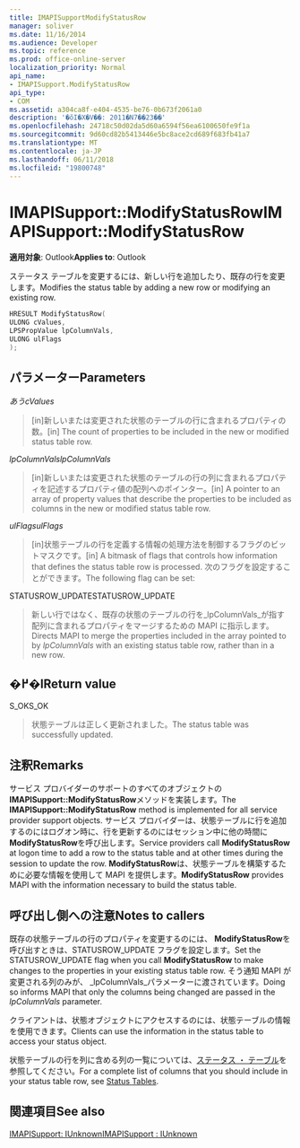```yaml
---
title: IMAPISupportModifyStatusRow
manager: soliver
ms.date: 11/16/2014
ms.audience: Developer
ms.topic: reference
ms.prod: office-online-server
localization_priority: Normal
api_name:
- IMAPISupport.ModifyStatusRow
api_type:
- COM
ms.assetid: a304ca8f-e404-4535-be76-0b673f2061a0
description: '�ŏI�X�V��: 2011�N7��23��'
ms.openlocfilehash: 24718c50d02da5d60a6594f56ea6100650fe9f1a
ms.sourcegitcommit: 9d60cd82b5413446e5bc8ace2cd689f683fb41a7
ms.translationtype: MT
ms.contentlocale: ja-JP
ms.lasthandoff: 06/11/2018
ms.locfileid: "19800748"
---
```

# <a name="imapisupportmodifystatusrow"></a><span data-ttu-id="fefd3-103">IMAPISupport::ModifyStatusRow</span><span class="sxs-lookup"><span data-stu-id="fefd3-103">IMAPISupport::ModifyStatusRow</span></span>

  
  
<span data-ttu-id="fefd3-104">**適用対象**: Outlook</span><span class="sxs-lookup"><span data-stu-id="fefd3-104">**Applies to**: Outlook</span></span> 
  
<span data-ttu-id="fefd3-105">ステータス テーブルを変更するには、新しい行を追加したり、既存の行を変更します。</span><span class="sxs-lookup"><span data-stu-id="fefd3-105">Modifies the status table by adding a new row or modifying an existing row.</span></span>
  
```cpp
HRESULT ModifyStatusRow(
ULONG cValues,
LPSPropValue lpColumnVals,
ULONG ulFlags
);
```

## <a name="parameters"></a><span data-ttu-id="fefd3-106">パラメーター</span><span class="sxs-lookup"><span data-stu-id="fefd3-106">Parameters</span></span>

 <span data-ttu-id="fefd3-107">_あう_</span><span class="sxs-lookup"><span data-stu-id="fefd3-107">_cValues_</span></span>
  
> <span data-ttu-id="fefd3-108">[in]新しいまたは変更された状態のテーブルの行に含まれるプロパティの数。</span><span class="sxs-lookup"><span data-stu-id="fefd3-108">[in] The count of properties to be included in the new or modified status table row.</span></span> 
    
 <span data-ttu-id="fefd3-109">_lpColumnVals_</span><span class="sxs-lookup"><span data-stu-id="fefd3-109">_lpColumnVals_</span></span>
  
> <span data-ttu-id="fefd3-110">[in]新しいまたは変更された状態のテーブルの行の列に含まれるプロパティを記述するプロパティ値の配列へのポインター。</span><span class="sxs-lookup"><span data-stu-id="fefd3-110">[in] A pointer to an array of property values that describe the properties to be included as columns in the new or modified status table row.</span></span>
    
 <span data-ttu-id="fefd3-111">_ulFlags_</span><span class="sxs-lookup"><span data-stu-id="fefd3-111">_ulFlags_</span></span>
  
> <span data-ttu-id="fefd3-112">[in]状態テーブルの行を定義する情報の処理方法を制御するフラグのビットマスクです。</span><span class="sxs-lookup"><span data-stu-id="fefd3-112">[in] A bitmask of flags that controls how information that defines the status table row is processed.</span></span> <span data-ttu-id="fefd3-113">次のフラグを設定することができます。</span><span class="sxs-lookup"><span data-stu-id="fefd3-113">The following flag can be set:</span></span>
    
<span data-ttu-id="fefd3-114">STATUSROW_UPDATE</span><span class="sxs-lookup"><span data-stu-id="fefd3-114">STATUSROW_UPDATE</span></span> 
  
> <span data-ttu-id="fefd3-115">新しい行ではなく、既存の状態のテーブルの行を_lpColumnVals_が指す配列に含まれるプロパティをマージするための MAPI に指示します。</span><span class="sxs-lookup"><span data-stu-id="fefd3-115">Directs MAPI to merge the properties included in the array pointed to by  _lpColumnVals_ with an existing status table row, rather than in a new row.</span></span> 
    
## <a name="return-value"></a><span data-ttu-id="fefd3-116">�߂�l</span><span class="sxs-lookup"><span data-stu-id="fefd3-116">Return value</span></span>

<span data-ttu-id="fefd3-117">S_OK</span><span class="sxs-lookup"><span data-stu-id="fefd3-117">S_OK</span></span> 
  
> <span data-ttu-id="fefd3-118">状態テーブルは正しく更新されました。</span><span class="sxs-lookup"><span data-stu-id="fefd3-118">The status table was successfully updated.</span></span>
    
## <a name="remarks"></a><span data-ttu-id="fefd3-119">注釈</span><span class="sxs-lookup"><span data-stu-id="fefd3-119">Remarks</span></span>

<span data-ttu-id="fefd3-120">サービス プロバイダーのサポートのすべてのオブジェクトの**IMAPISupport::ModifyStatusRow**メソッドを実装します。</span><span class="sxs-lookup"><span data-stu-id="fefd3-120">The **IMAPISupport::ModifyStatusRow** method is implemented for all service provider support objects.</span></span> <span data-ttu-id="fefd3-121">サービス プロバイダーは、状態テーブルに行を追加するのにはログオン時に、行を更新するのにはセッション中に他の時間に**ModifyStatusRow**を呼び出します。</span><span class="sxs-lookup"><span data-stu-id="fefd3-121">Service providers call **ModifyStatusRow** at logon time to add a row to the status table and at other times during the session to update the row.</span></span> <span data-ttu-id="fefd3-122">**ModifyStatusRow**は、状態テーブルを構築するために必要な情報を使用して MAPI を提供します。</span><span class="sxs-lookup"><span data-stu-id="fefd3-122">**ModifyStatusRow** provides MAPI with the information necessary to build the status table.</span></span> 
  
## <a name="notes-to-callers"></a><span data-ttu-id="fefd3-123">呼び出し側への注意</span><span class="sxs-lookup"><span data-stu-id="fefd3-123">Notes to callers</span></span>

<span data-ttu-id="fefd3-124">既存の状態テーブルの行のプロパティを変更するのには、 **ModifyStatusRow**を呼び出すときは、STATUSROW_UPDATE フラグを設定します。</span><span class="sxs-lookup"><span data-stu-id="fefd3-124">Set the STATUSROW_UPDATE flag when you call **ModifyStatusRow** to make changes to the properties in your existing status table row.</span></span> <span data-ttu-id="fefd3-125">そう通知 MAPI が変更される列のみが、 _lpColumnVals_パラメーターに渡されています。</span><span class="sxs-lookup"><span data-stu-id="fefd3-125">Doing so informs MAPI that only the columns being changed are passed in the  _lpColumnVals_ parameter.</span></span> 
  
<span data-ttu-id="fefd3-126">クライアントは、状態オブジェクトにアクセスするのには、状態テーブルの情報を使用できます。</span><span class="sxs-lookup"><span data-stu-id="fefd3-126">Clients can use the information in the status table to access your status object.</span></span> 
  
<span data-ttu-id="fefd3-127">状態テーブルの行を列に含める列の一覧については、[ステータス ・ テーブル](status-tables.md)を参照してください。</span><span class="sxs-lookup"><span data-stu-id="fefd3-127">For a complete list of columns that you should include in your status table row, see [Status Tables](status-tables.md).</span></span>
  
## <a name="see-also"></a><span data-ttu-id="fefd3-128">関連項目</span><span class="sxs-lookup"><span data-stu-id="fefd3-128">See also</span></span>



[<span data-ttu-id="fefd3-129">IMAPISupport: IUnknown</span><span class="sxs-lookup"><span data-stu-id="fefd3-129">IMAPISupport : IUnknown</span></span>](imapisupportiunknown.md)

